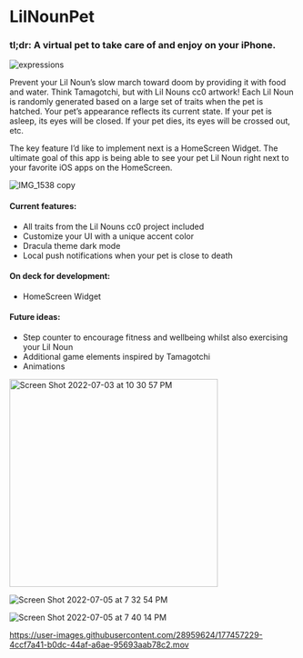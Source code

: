 # LilNounPet

### tl;dr: A virtual pet to take care of and enjoy on your iPhone. 

![expressions](https://user-images.githubusercontent.com/28959624/177456960-75afeba2-b428-4299-ae1d-979b62e8e950.png)

Prevent your Lil Noun’s slow march toward doom by providing it with food and water. Think Tamagotchi, but with Lil Nouns cc0 artwork! Each Lil Noun is randomly generated based on a large set of traits when the pet is hatched. Your pet’s appearance reflects its current state. If your pet is asleep, its eyes will be closed. If your pet dies, its eyes will be crossed out, etc.

The key feature I’d like to implement next is a HomeScreen Widget. The ultimate goal of this app is being able to see your pet Lil Noun right next to your favorite iOS apps on the HomeScreen. 

![IMG_1538 copy](https://user-images.githubusercontent.com/28959624/178801452-431caa61-d3a2-4885-bb34-06b6096f6e7c.PNG)


#### Current features:
* All traits from the Lil Nouns cc0 project included
* Customize your UI with a unique accent color
* Dracula theme dark mode
* Local push notifications when your pet is close to death

#### On deck for development:
* HomeScreen Widget

#### Future ideas:
* Step counter to encourage fitness and wellbeing whilst also exercising your Lil Noun
* Additional game elements inspired by Tamagotchi
* Animations

<img width="366" alt="Screen Shot 2022-07-03 at 10 30 57 PM" src="https://user-images.githubusercontent.com/28959624/177456619-7e971096-12b0-467e-b57d-3e6dd1f0e002.png">

![Screen Shot 2022-07-05 at 7 32 54 PM](https://user-images.githubusercontent.com/28959624/177456637-abb654ff-006b-4783-89ce-d235f6ebf914.png)

![Screen Shot 2022-07-05 at 7 40 14 PM](https://user-images.githubusercontent.com/28959624/177456830-5efaf44a-b02c-4730-8195-66d89f5b95eb.png)


https://user-images.githubusercontent.com/28959624/177457229-4ccf7a41-b0dc-44af-a6ae-95693aab78c2.mov





